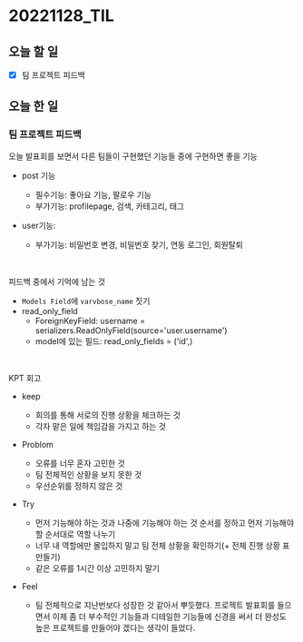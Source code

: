 # 20221128_TIL

## 오늘 할 일
- [X] 팀 프로젝트 피드백

## 오늘 한 일
### 팀 프로젝트 피드백
오늘 발표회를 보면서 다른 팀들이 구현했던 기능들 중에 구현하면 좋을 기능
- post 기능
    - 필수기능: 좋아요 기능, 팔로우 기능 
    - 부가기능:  profilepage, 검색, 카테고리, 태그

- user기능: 
    - 부가기능: 비밀번호 변경, 비밀번호 찾기, 연동 로그인, 회원탈퇴

<br>

피드백 중에서 기억에 남는 것
- `Models Field`에 `varvbose_name` 짓기
- read_only_field
    - ForeignKeyField: username = serializers.ReadOnlyField(source='user.username')
    - model에 있는 필드: read_only_fields = ('id',)

<br>

KPT 회고
- keep
    - 회의를 통해 서로의 진행 상황을 체크하는 것
    - 각자 맡은 일에 책임감을 가지고 하는 것

- Problom
    - 오류를 너무 혼자 고민한 것
    - 팀 전체적인 상황을 보지 못한 것
    - 우선순위를 정하지 않은 것

- Try
    - 먼저 기능해야 하는 것과 나중에 기능해야 하는 것 순서를 정하고 먼저 기능해야 할 순서대로 역할 나누기
    - 너무 내 역할에만 몰입하지 말고 팀 전체 상황을 확인하기(+ 전체 진행 상황 표 만들기)
    - 같은 오류를 1시간 이상 고민하지 말기

- Feel
    - 팀 전체적으로 지난번보다 성장한 것 같아서 뿌듯했다. 프로젝트 발표회를 들으면서 이제 좀 더 부수적인   기능들과 디테일한 기능들에 신경을 써서 더 완성도 높은 프로젝트를 만들어야 겠다는 생각이 들었다.